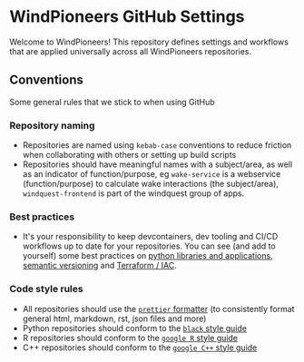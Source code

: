 # WindPioneers GitHub Settings

Welcome to WindPioneers! This repository defines settings and workflows that are applied universally across all
WindPioneers repositories.

## Conventions

Some general rules that we stick to when using GitHub

### Repository naming
- Repositories are named using `kebab-case` conventions to reduce friction when collaborating with others or setting up build scripts
- Repositories should have meaningful names with a subject/area, as well as an indicator of function/purpose, eg `wake-service` is a webservice (function/purpose) to calculate wake interactions (the subject/area), `windquest-frontend` is part of the windquest group of apps.

### Best practices
- It's your responsibility to keep devcontainers, dev tooling and CI/CD workflows up to date for your repositories. You can see (and add to yourself) some best practices on [python libraries and applications](https://github.com/orgs/octue/discussions/categories/python-libraries-and-applications), [semantic versioning](https://github.com/orgs/octue/discussions/categories/semantic-versioning) and [Terraform / IAC](https://github.com/orgs/octue/discussions/categories/terraform-infrastructure-as-code).

### Code style rules 
- All repositories should use the [`prettier` formatter](https://prettier.io/) (to consistently format general html, markdown, rst, json files and more)
- Python repositories should conform to the [`black` style guide](https://black.readthedocs.io/)
- R repositories should conform to the [`google R` style guide](https://google.github.io/styleguide/Rguide.html)
- C++ repositories should conform to the [`google C++` style guide](https://google.github.io/styleguide/cppguide.html)
